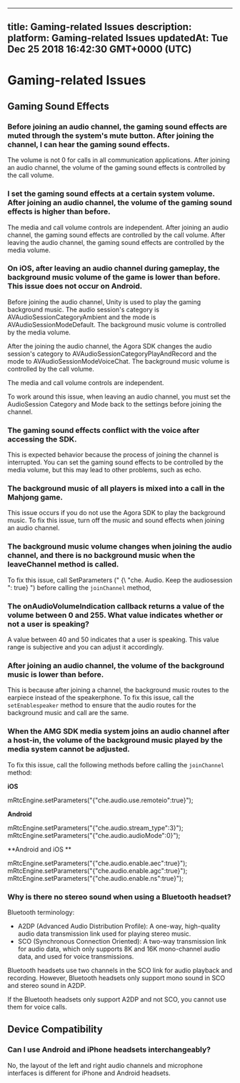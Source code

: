 
---
title: Gaming-related Issues
description: 
platform: Gaming-related Issues
updatedAt: Tue Dec 25 2018 16:42:30 GMT+0000 (UTC)
---
# Gaming-related Issues
## Gaming Sound Effects

### Before joining an audio channel, the gaming sound effects are muted through the system's mute button. After joining the channel, I can hear the gaming sound effects.

The volume is not 0 for calls in all communication applications. After joining an audio channel, the volume of the gaming sound effects is controlled by the call volume.

### I set the gaming sound effects at a certain system volume. After joining an audio channel, the volume of the gaming sound effects is higher than before.

The media and call volume controls are independent. After joining an audio channel, the gaming sound effects are controlled by the call volume. After leaving the audio channel, the gaming sound effects are controlled by the media volume. 

### On iOS, after leaving an audio channel during gameplay, the background music volume of the game is lower than before. This issue does not occur on Android.

Before joining the audio channel, Unity is used to play the gaming background music. The audio session's category is AVAudioSessionCategoryAmbient and the mode is AVAudioSessionModeDefault. The background music volume is controlled by the media volume.

After the joining the audio channel, the Agora SDK changes the audio session's category to AVAudioSessionCategoryPlayAndRecord and the mode to AVAudioSessionModeVoiceChat. The background music volume is controlled by the call volume.

The media and call volume controls are independent.

To work around this issue, when leaving an audio channel, you must set the AudioSession Category and Mode back to the settings before joining the channel.

### The gaming sound effects conflict with the voice after accessing the SDK.

This is expected behavior because the process of joining the channel is interrupted. You can set the gaming sound effects to be controlled by the media volume, but this may lead to other problems, such as echo.

### The background music of all players is mixed into a call in the Mahjong game.

This issue occurs if you do not use the Agora SDK to play the background music. To fix this issue, turn off the music and sound effects when joining an audio channel.

### The background music volume changes when joining the audio channel, and there is no background music when the leaveChannel method is called.

To fix this issue, call SetParameters (" {\ "che. Audio. Keep the audiosession \": true} ")  before calling the `joinChannel` method,

### The onAudioVolumeIndication callback returns a value of the volume between 0 and 255. What value indicates whether or not a user is speaking?

A value between 40 and 50 indicates that a user is speaking. This value range is subjective and you can adjust it accordingly.

### After joining an audio channel, the volume of the background music is lower than before.

This is because after joining a channel, the background music routes to the earpiece instead of the speakerphone. To fix this issue, call the `setEnablespeaker` method to ensure that the audio routes for the background music and call are the same.

### When the AMG SDK media system joins an audio channel after a host-in, the volume of the background music played by the media system cannot be adjusted.

To fix this issue, call the following methods before calling the `joinChannel` method:

**iOS** 

mRtcEngine.setParameters("{\"che.audio.use.remoteio\":true}");

**Android**

mRtcEngine.setParameters("{\"che.audio.stream_type\":3}");
mRtcEngine.setParameters("{\"che.audio.audioMode\":0}");

**Android and iOS **

mRtcEngine.setParameters("{\"che.audio.enable.aec\":true}");
mRtcEngine.setParameters("{\"che.audio.enable.agc\":true}");
mRtcEngine.setParameters("{\"che.audio.enable.ns\":true}");

### Why is there no stereo sound when using a Bluetooth headset?

Bluetooth terminology:

* A2DP (Advanced Audio Distribution Profile): A one-way, high-quality audio data transmission link used for playing stereo music.
* SCO (Synchronous Connection Oriented): A two-way transmission link for audio data, which only supports 8K and 16K mono-channel audio data, and used for voice transmissions.

Bluetooth headsets use two channels in the SCO link for audio playback and recording. However, Bluetooth headsets only support mono sound in SCO and stereo sound in A2DP.

If the Bluetooth headsets only support A2DP and not SCO, you cannot use them for voice calls.

## Device Compatibility

### Can I use Android and iPhone headsets interchangeably?
No, the layout of the left and right audio channels and microphone interfaces is different for iPhone and Android headsets.

